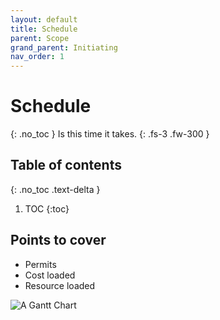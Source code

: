 ```yaml
---
layout: default
title: Schedule
parent: Scope
grand_parent: Initiating
nav_order: 1
---
```


# Schedule
{: .no_toc }
Is this time it takes.
{: .fs-3 .fw-300 }

## Table of contents
{: .no_toc .text-delta }

1. TOC
{:toc}

## Points to cover
- Permits
- Cost loaded
- Resource loaded

![A Gantt Chart](https://upload.wikimedia.org/wikipedia/commons/7/73/Pert_example_gantt_chart.gif)
